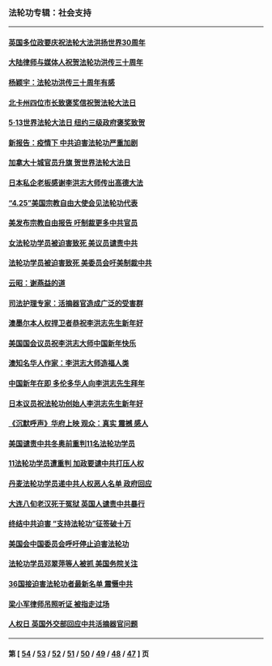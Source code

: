 ### 法轮功专辑：社会支持
---
#### [英国多位政要庆祝法轮大法洪扬世界30周年](../../pages/nf4386/n13734739.md?05140430) 
#### [大陆律师与媒体人祝贺法轮功洪传三十周年](../../pages/nf4386/n13735062.md?05140430) 
#### [杨颖宇：法轮功洪传三十周年有感](../../pages/nf4386/n13734884.md?05140430) 
#### [北卡州四位市长致褒奖信祝贺法轮大法日](../../pages/nf4386/n13733292.md?05140430) 
#### [5·13世界法轮大法日 纽约三级政府褒奖致贺](../../pages/nf4386/n13732651.md?05140430) 
#### [新报告：疫情下 中共迫害法轮功严重加剧](../../pages/nf4386/n13732612.md?05140430) 
#### [加拿大十城官员升旗 贺世界法轮大法日](../../pages/nf4386/n13729166.md?05140430) 
#### [日本私企老板感谢李洪志大师传出高德大法](../../pages/nf4386/n13726335.md?05140430) 
#### [“4.25”美国宗教自由大使会见法轮功代表](../../pages/nf4386/n13724124.md?05140430) 
#### [美发布宗教自由报告 吁制裁更多中共官员](../../pages/nf4386/n13720670.md?05140430) 
#### [女法轮功学员被迫害致死 美议员谴责中共](../../pages/nf4386/n13682069.md?05140430) 
#### [法轮功学员被迫害致死 美委员会吁美制裁中共](../../pages/nf4386/n13631310.md?05140430) 
#### [云昭：谢燕益的道](../../pages/nf4386/n13607391.md?05140430) 
#### [司法护理专家：活摘器官造成广泛的受害群](../../pages/nf4386/n13570425.md?05140430) 
#### [澳墨尔本人权捍卫者恭祝李洪志先生新年好](../../pages/nf4386/n13556164.md?05140430) 
#### [美国国会议员祝李洪志大师中国新年快乐](../../pages/nf4386/n13554208.md?05140430) 
#### [澳知名华人作家：李洪志大师造福人类](../../pages/nf4386/n13552049.md?05140430) 
#### [中国新年在即 多伦多华人向李洪志先生拜年](../../pages/nf4386/n13531756.md?05140430) 
#### [日本议员祝法轮功创始人李洪志先生新年好](../../pages/nf4386/n13543228.md?05140430) 
#### [《沉默呼声》华府上映 观众：真实 震撼 感人](../../pages/nf4386/n13524739.md?05140430) 
#### [美国谴责中共冬奥前重判11名法轮功学员](../../pages/nf4386/n13521806.md?05140430) 
#### [11法轮功学员遭重判 加政要谴中共打压人权](../../pages/nf4386/n13521294.md?05140430) 
#### [丹麦法轮功学员递中共人权恶人名单 政府回应](../../pages/nf4386/n13497482.md?05140430) 
#### [大连八旬老汉死于冤狱 英国人谴责中共暴行](../../pages/nf4386/n13480118.md?05140430) 
#### [终结中共迫害 “支持法轮功”征签破十万](../../pages/nf4386/n13471084.md?05140430) 
#### [美国会中国委员会呼吁停止迫害法轮功](../../pages/nf4386/n13465411.md?05140430) 
#### [法轮功学员邓翠萍等人被抓 美国务院关注](../../pages/nf4386/n13451524.md?05140430) 
#### [36国接迫害法轮功者最新名单 震慑中共](../../pages/nf4386/n13445909.md?05140430) 
#### [梁小军律师吊照听证 被指走过场](../../pages/nf4386/n13437662.md?05140430) 
#### [人权日 英国外交部回应中共活摘器官问题](../../pages/nf4386/n13430243.md?05140430) 

---
#### 第 [ [54](./54.md?05140430) / [53](./53.md?05140430) / [52](./52.md?05140430) / [51](./51.md?05140430) / [50](./50.md?05140430) / [49](./49.md?05140430) / [48](./48.md?05140430) / [47](./47.md?05140430) ] 页
